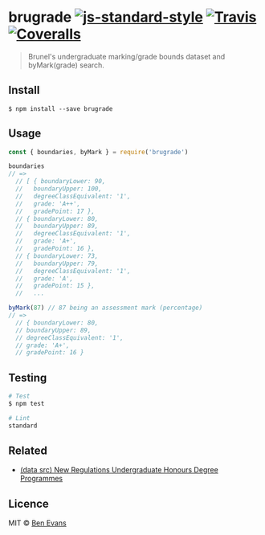 # brugrade [![js-standard-style](https://img.shields.io/badge/code%20style-standard-brightgreen.svg?style=flat-square)](https://github.com/feross/standard) [![Travis](https://img.shields.io/travis/bencevans/brugrade.svg?style=flat-square)](https://travis-ci.org/bencevans/brugrade) [![Coveralls](https://img.shields.io/coveralls/bencevans/brugrade.svg?style=flat-square)](https://coveralls.io/github/bencevans/brugrade)

> Brunel's undergraduate marking/grade bounds dataset and byMark(grade) search.

## Install

    $ npm install --save brugrade

## Usage

```js
const { boundaries, byMark } = require('brugrade')

boundaries
// =>
  // [ { boundaryLower: 90,
  //   boundaryUpper: 100,
  //   degreeClassEquivalent: '1',
  //   grade: 'A++',
  //   gradePoint: 17 },
  // { boundaryLower: 80,
  //   boundaryUpper: 89,
  //   degreeClassEquivalent: '1',
  //   grade: 'A+',
  //   gradePoint: 16 },
  // { boundaryLower: 73,
  //   boundaryUpper: 79,
  //   degreeClassEquivalent: '1',
  //   grade: 'A',
  //   gradePoint: 15 },
  //   ...

byMark(87) // 87 being an assessment mark (percentage)
// =>
  // { boundaryLower: 80,
  // boundaryUpper: 89,
  // degreeClassEquivalent: '1',
  // grade: 'A+',
  // gradePoint: 16 }


```

## Testing

```sh
# Test
$ npm test

# Lint
standard
```

## Related

* [(data src) New Regulations Undergraduate Honours Degree Programmes](https://www.brunel.ac.uk/__data/assets/pdf_file/0005/116834/30-New-Regulations-Undergraduate-Honours-Degree-Programmes.pdf)

## Licence

MIT © [Ben Evans](http://bensbit.co.uk)
